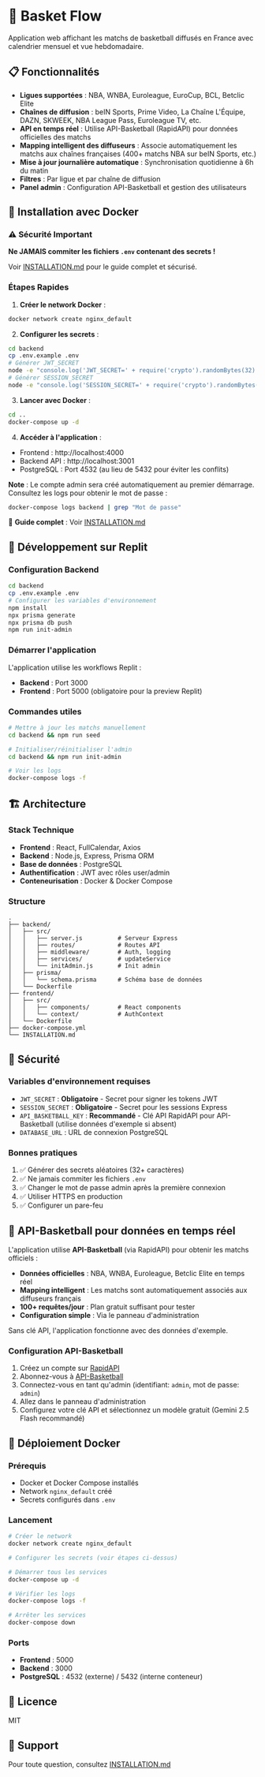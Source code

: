 # 🏀 Basket Flow

Application web affichant les matchs de basketball diffusés en France avec calendrier mensuel et vue hebdomadaire.

## 📋 Fonctionnalités

- **Ligues supportées** : NBA, WNBA, Euroleague, EuroCup, BCL, Betclic Elite
- **Chaînes de diffusion** : beIN Sports, Prime Video, La Chaîne L'Équipe, DAZN, SKWEEK, NBA League Pass, Euroleague TV, etc.
- **API en temps réel** : Utilise API-Basketball (RapidAPI) pour données officielles des matchs
- **Mapping intelligent des diffuseurs** : Associe automatiquement les matchs aux chaînes françaises (400+ matchs NBA sur beIN Sports, etc.)
- **Mise à jour journalière automatique** : Synchronisation quotidienne à 6h du matin
- **Filtres** : Par ligue et par chaîne de diffusion
- **Panel admin** : Configuration API-Basketball et gestion des utilisateurs

## 🚀 Installation avec Docker

### ⚠️ Sécurité Important

**Ne JAMAIS commiter les fichiers `.env` contenant des secrets !** 

Voir [INSTALLATION.md](INSTALLATION.md) pour le guide complet et sécurisé.

### Étapes Rapides

1. **Créer le network Docker** :
```bash
docker network create nginx_default
```

2. **Configurer les secrets** :
```bash
cd backend
cp .env.example .env
# Générer JWT_SECRET
node -e "console.log('JWT_SECRET=' + require('crypto').randomBytes(32).toString('hex'))" >> .env
# Générer SESSION_SECRET  
node -e "console.log('SESSION_SECRET=' + require('crypto').randomBytes(32).toString('hex'))" >> .env
```

3. **Lancer avec Docker** :
```bash
cd ..
docker-compose up -d
```

4. **Accéder à l'application** :
- Frontend : http://localhost:4000
- Backend API : http://localhost:3001
- PostgreSQL : Port 4532 (au lieu de 5432 pour éviter les conflits)

**Note** : Le compte admin sera créé automatiquement au premier démarrage. Consultez les logs pour obtenir le mot de passe :

```bash
docker-compose logs backend | grep "Mot de passe"
```

📖 **Guide complet** : Voir [INSTALLATION.md](INSTALLATION.md)

## 🔧 Développement sur Replit

### Configuration Backend

```bash
cd backend
cp .env.example .env
# Configurer les variables d'environnement
npm install
npx prisma generate
npx prisma db push
npm run init-admin
```

### Démarrer l'application

L'application utilise les workflows Replit :
- **Backend** : Port 3000
- **Frontend** : Port 5000 (obligatoire pour la preview Replit)

### Commandes utiles

```bash
# Mettre à jour les matchs manuellement
cd backend && npm run seed

# Initialiser/réinitialiser l'admin
cd backend && npm run init-admin

# Voir les logs
docker-compose logs -f
```

## 🏗️ Architecture

### Stack Technique

- **Frontend** : React, FullCalendar, Axios
- **Backend** : Node.js, Express, Prisma ORM
- **Base de données** : PostgreSQL
- **Authentification** : JWT avec rôles user/admin
- **Conteneurisation** : Docker & Docker Compose

### Structure

```
.
├── backend/
│   ├── src/
│   │   ├── server.js          # Serveur Express
│   │   ├── routes/            # Routes API
│   │   ├── middleware/        # Auth, logging
│   │   ├── services/          # updateService
│   │   └── initAdmin.js       # Init admin
│   ├── prisma/
│   │   └── schema.prisma      # Schéma base de données
│   └── Dockerfile
├── frontend/
│   ├── src/
│   │   ├── components/        # React components
│   │   └── context/           # AuthContext
│   └── Dockerfile
├── docker-compose.yml
└── INSTALLATION.md

```

## 🔐 Sécurité

### Variables d'environnement requises

- `JWT_SECRET` : **Obligatoire** - Secret pour signer les tokens JWT
- `SESSION_SECRET` : **Obligatoire** - Secret pour les sessions Express
- `API_BASKETBALL_KEY` : **Recommandé** - Clé API RapidAPI pour API-Basketball (utilise données d'exemple si absent)
- `DATABASE_URL` : URL de connexion PostgreSQL

### Bonnes pratiques

1. ✅ Générer des secrets aléatoires (32+ caractères)
2. ✅ Ne jamais commiter les fichiers `.env`
3. ✅ Changer le mot de passe admin après la première connexion
4. ✅ Utiliser HTTPS en production
5. ✅ Configurer un pare-feu

## 🏀 API-Basketball pour données en temps réel

L'application utilise **API-Basketball** (via RapidAPI) pour obtenir les matchs officiels :

- **Données officielles** : NBA, WNBA, Euroleague, Betclic Elite en temps réel
- **Mapping intelligent** : Les matchs sont automatiquement associés aux diffuseurs français
- **100+ requêtes/jour** : Plan gratuit suffisant pour tester
- **Configuration simple** : Via le panneau d'administration

Sans clé API, l'application fonctionne avec des données d'exemple.

### Configuration API-Basketball

1. Créez un compte sur [RapidAPI](https://rapidapi.com)
2. Abonnez-vous à [API-Basketball](https://rapidapi.com/api-sports/api/api-basketball)
3. Connectez-vous en tant qu'admin (identifiant: `admin`, mot de passe: `admin`)
4. Allez dans le panneau d'administration
5. Configurez votre clé API et sélectionnez un modèle gratuit (Gemini 2.5 Flash recommandé)

## 🐳 Déploiement Docker

### Prérequis

- Docker et Docker Compose installés
- Network `nginx_default` créé
- Secrets configurés dans `.env`

### Lancement

```bash
# Créer le network
docker network create nginx_default

# Configurer les secrets (voir étapes ci-dessus)

# Démarrer tous les services
docker-compose up -d

# Vérifier les logs
docker-compose logs -f

# Arrêter les services
docker-compose down
```

### Ports

- **Frontend** : 5000
- **Backend** : 3000
- **PostgreSQL** : 4532 (externe) / 5432 (interne conteneur)

## 📝 Licence

MIT

## 🤝 Support

Pour toute question, consultez [INSTALLATION.md](INSTALLATION.md)
